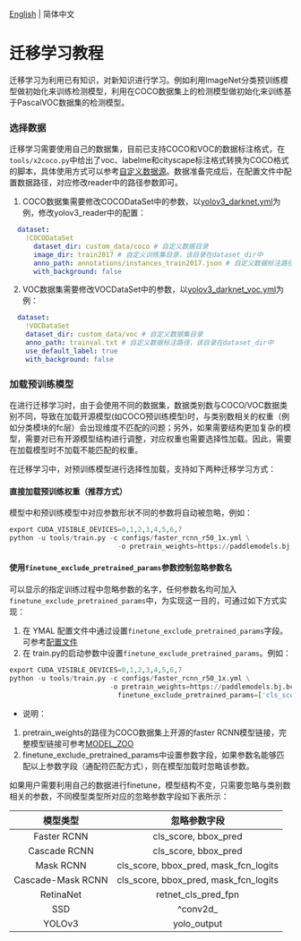 [English](TRANSFER_LEARNING.md) | 简体中文

# 迁移学习教程

迁移学习为利用已有知识，对新知识进行学习。例如利用ImageNet分类预训练模型做初始化来训练检测模型，利用在COCO数据集上的检测模型做初始化来训练基于PascalVOC数据集的检测模型。


### 选择数据

迁移学习需要使用自己的数据集，目前已支持COCO和VOC的数据标注格式，在```tools/x2coco.py```中给出了voc、labelme和cityscape标注格式转换为COCO格式的脚本，具体使用方式可以参考[自定义数据源](READER.md)。数据准备完成后，在配置文件中配置数据路径，对应修改reader中的路径参数即可。

1. COCO数据集需要修改COCODataSet中的参数，以[yolov3\_darknet.yml](https://github.com/PaddlePaddle/PaddleDetection/blob/develop/static/configs/yolov3_darknet.yml#L66)为例，修改yolov3\_reader中的配置：

```yml
  dataset:
    !COCODataSet
      dataset_dir: custom_data/coco # 自定义数据目录
      image_dir: train2017 # 自定义训练集目录，该目录在dataset_dir中
      anno_path: annotations/instances_train2017.json # 自定义数据标注路径，该目录在dataset_dir中  
      with_background: false
```

2. VOC数据集需要修改VOCDataSet中的参数，以[yolov3\_darknet\_voc.yml](https://github.com/PaddlePaddle/PaddleDetection/blob/develop/static/configs/yolov3_darknet_voc.yml#L67)为例：

```yml
  dataset:
    !VOCDataSet
    dataset_dir: custom_data/voc # 自定义数据集目录
    anno_path: trainval.txt # 自定义数据标注路径，该目录在dataset_dir中
    use_default_label: true
    with_background: false

```


### 加载预训练模型


在进行迁移学习时，由于会使用不同的数据集，数据类别数与COCO/VOC数据类别不同，导致在加载开源模型(如COCO预训练模型)时，与类别数相关的权重（例如分类模块的fc层）会出现维度不匹配的问题；另外，如果需要结构更加复杂的模型，需要对已有开源模型结构进行调整，对应权重也需要选择性加载。因此，需要在加载模型时不加载不能匹配的权重。


在迁移学习中，对预训练模型进行选择性加载，支持如下两种迁移学习方式：

#### 直接加载预训练权重（**推荐方式**）

模型中和预训练模型中对应参数形状不同的参数将自动被忽略，例如：

```python
export CUDA_VISIBLE_DEVICES=0,1,2,3,4,5,6,7
python -u tools/train.py -c configs/faster_rcnn_r50_1x.yml \
                           -o pretrain_weights=https://paddlemodels.bj.bcebos.com/object_detection/faster_rcnn_r50_1x.tar

```

#### 使用`finetune_exclude_pretrained_params`参数控制忽略参数名

可以显示的指定训练过程中忽略参数的名字，任何参数名均可加入`finetune_exclude_pretrained_params`中，为实现这一目的，可通过如下方式实现：

1. 在 YMAL 配置文件中通过设置`finetune_exclude_pretrained_params`字段。可参考[配置文件](https://github.com/PaddlePaddle/PaddleDetection/blob/develop/static/configs/yolov3_mobilenet_v1_fruit.yml#L15)
2. 在 train.py的启动参数中设置`finetune_exclude_pretrained_params`。例如：

```python
export CUDA_VISIBLE_DEVICES=0,1,2,3,4,5,6,7
python -u tools/train.py -c configs/faster_rcnn_r50_1x.yml \
                         -o pretrain_weights=https://paddlemodels.bj.bcebos.com/object_detection/faster_rcnn_r50_1x.tar \
                           finetune_exclude_pretrained_params=['cls_score','bbox_pred'] \
```

* 说明：

1. pretrain\_weights的路径为COCO数据集上开源的faster RCNN模型链接，完整模型链接可参考[MODEL_ZOO](../MODEL_ZOO_cn.md)
2. finetune\_exclude\_pretrained\_params中设置参数字段，如果参数名能够匹配以上参数字段（通配符匹配方式），则在模型加载时忽略该参数。

如果用户需要利用自己的数据进行finetune，模型结构不变，只需要忽略与类别数相关的参数，不同模型类型所对应的忽略参数字段如下表所示：</br>

|      模型类型      |             忽略参数字段                  |
| :----------------: | :---------------------------------------: |
|     Faster RCNN    |          cls\_score, bbox\_pred           |
|     Cascade RCNN   |          cls\_score, bbox\_pred           |
|       Mask RCNN    | cls\_score, bbox\_pred, mask\_fcn\_logits |
|  Cascade-Mask RCNN | cls\_score, bbox\_pred, mask\_fcn\_logits |
|      RetinaNet     |           retnet\_cls\_pred\_fpn          |
|        SSD         |                ^conv2d\_                  |
|       YOLOv3       |              yolo\_output                 |
